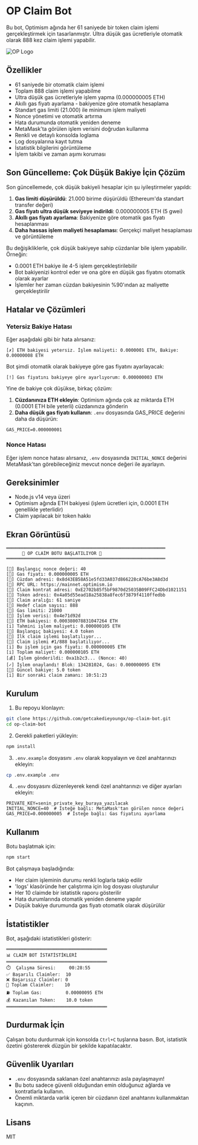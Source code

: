 # OP Claim Bot

Bu bot, Optimism ağında her 61 saniyede bir token claim işlemi gerçekleştirmek için tasarlanmıştır. Ultra düşük gas ücretleriyle otomatik olarak 888 kez claim işlemi yapabilir.

![OP Logo](https://optimism.io/assets/images/red-op.svg)

## Özellikler

- 61 saniyede bir otomatik claim işlemi
- Toplam 888 claim işlemi yapabilme
- Ultra düşük gas ücretleriyle işlem yapma (0.000000005 ETH)
- Akıllı gas fiyatı ayarlama - bakiyenize göre otomatik hesaplama
- Standart gas limiti (21.000) ile minimum işlem maliyeti
- Nonce yönetimi ve otomatik artırma
- Hata durumunda otomatik yeniden deneme
- MetaMask'ta görülen işlem verisini doğrudan kullanma
- Renkli ve detaylı konsolda loglama
- Log dosyalarına kayıt tutma
- İstatistik bilgilerini görüntüleme
- İşlem takibi ve zaman aşımı koruması

## Son Güncelleme: Çok Düşük Bakiye İçin Çözüm

Son güncellemede, çok düşük bakiyeli hesaplar için şu iyileştirmeler yapıldı:

1. **Gas limiti düşürüldü**: 21.000 birime düşürüldü (Ethereum'da standart transfer değeri)
2. **Gas fiyatı ultra düşük seviyeye indirildi**: 0.000000005 ETH (5 gwei)
3. **Akıllı gas fiyatı ayarlama**: Bakiyenize göre otomatik gas fiyatı hesaplanması
4. **Daha hassas işlem maliyeti hesaplaması**: Gerçekçi maliyet hesaplaması ve görüntüleme

Bu değişikliklerle, çok düşük bakiyeye sahip cüzdanlar bile işlem yapabilir. Örneğin:
- 0.0001 ETH bakiye ile 4-5 işlem gerçekleştirilebilir
- Bot bakiyenizi kontrol eder ve ona göre en düşük gas fiyatını otomatik olarak ayarlar
- İşlemler her zaman cüzdan bakiyesinin %90'ından az maliyette gerçekleştirilir

## Hatalar ve Çözümleri

### Yetersiz Bakiye Hatası

Eğer aşağıdaki gibi bir hata alırsanız:

```
[✗] ETH bakiyesi yetersiz. İşlem maliyeti: 0.0000001 ETH, Bakiye: 0.00000008 ETH
```

Bot şimdi otomatik olarak bakiyeye göre gas fiyatını ayarlayacak:

```
[!] Gas fiyatını bakiyeye göre ayarlıyorum: 0.000000003 ETH
```

Yine de bakiye çok düşükse, birkaç çözüm:

1. **Cüzdanınıza ETH ekleyin**: Optimism ağında çok az miktarda ETH (0.0001 ETH bile yeterli) cüzdanınıza gönderin
2. **Daha düşük gas fiyatı kullanın**: `.env` dosyasında GAS_PRICE değerini daha da düşürün:

```
GAS_PRICE=0.000000001
```

### Nonce Hatası

Eğer işlem nonce hatası alırsanız, `.env` dosyasında `INITIAL_NONCE` değerini MetaMask'tan görebileceğiniz mevcut nonce değeri ile ayarlayın.

## Gereksinimler

- Node.js v14 veya üzeri
- Optimism ağında ETH bakiyesi (işlem ücretleri için, 0.0001 ETH genellikle yeterlidir)
- Claim yapılacak bir token hakkı

## Ekran Görüntüsü

```
════════════════════════════════════════════════════════════
      🚀 OP CLAİM BOTU BAŞLATILIYOR 🚀 
════════════════════════════════════════════════════════════

[🔧] Başlangıç nonce değeri: 40
[🔧] Gas fiyatı: 0.000000005 ETH
[🔧] Cüzdan adresi: 0x8d43EB58A51e5fd33A037d866228cA76be3A8d3d
[🔧] RPC URL: https://mainnet.optimism.io
[🔧] Claim kontrat adresi: 0xE2702b85f5bF9870d25035B09FFC24Dbd1021151
[🔧] Token adresi: 0x4a05d55ead18a25838a8fec6f3879f4110ffedbb
[🔧] Claim aralığı: 61 saniye
[🔧] Hedef claim sayısı: 888
[🔧] Gas limiti: 21000
[🔧] İşlem verisi: 0x4e71d92d
[💎] ETH bakiyesi: 0.000380078831047264 ETH
[i] Tahmini işlem maliyeti: 0.000000105 ETH
[💎] Başlangıç bakiyesi: 4.0 token
[🔧] İlk claim işlemi başlatılıyor...
[🔄] Claim işlemi #1/888 başlatılıyor...
[i] Bu işlem için gas fiyatı: 0.000000005 ETH
[i] Toplam maliyet: 0.000000105 ETH
[💰] İşlem gönderildi: 0xa1b2c3... (Nonce: 40)
[✓] İşlem onaylandı! Blok: 134281024, Gas: 0.000000095 ETH
[💎] Güncel bakiye: 5.0 token
[i] Bir sonraki claim zamanı: 10:51:23
```

## Kurulum

1. Bu repoyu klonlayın:

```bash
git clone https://github.com/getcakedieyoungx/op-claim-bot.git
cd op-claim-bot
```

2. Gerekli paketleri yükleyin:

```bash
npm install
```

3. `.env.example` dosyasını `.env` olarak kopyalayın ve özel anahtarınızı ekleyin:

```bash
cp .env.example .env
```

4. `.env` dosyasını düzenleyerek kendi özel anahtarınızı ve diğer ayarları ekleyin:

```
PRIVATE_KEY=senin_private_key_buraya_yazılacak
INITIAL_NONCE=40  # İsteğe bağlı: MetaMask'tan görülen nonce değeri
GAS_PRICE=0.000000005  # İsteğe bağlı: Gas fiyatını ayarlama
```

## Kullanım

Botu başlatmak için:

```bash
npm start
```

Bot çalışmaya başladığında:
- Her claim işleminin durumu renkli loglarla takip edilir
- 'logs' klasöründe her çalıştırma için log dosyası oluşturulur
- Her 10 claimde bir istatistik raporu gösterilir
- Hata durumlarında otomatik yeniden deneme yapılır
- Düşük bakiye durumunda gas fiyatı otomatik olarak düşürülür

## İstatistikler

Bot, aşağıdaki istatistikleri gösterir:

```
══════════════════════════════════════
📊 CLAIM BOT İSTATİSTİKLERİ
══════════════════════════════════════
⏱️  Çalışma Süresi:     00:28:55
✅ Başarılı Claimler:  10
❌ Başarısız Claimler: 0
🔄 Toplam Claimler:    10
⛽ Toplam Gas:         0.00000095 ETH
💰 Kazanılan Token:    10.0 token
══════════════════════════════════════
```

## Durdurmak İçin

Çalışan botu durdurmak için konsolda `Ctrl+C` tuşlarına basın. Bot, istatistik özetini göstererek düzgün bir şekilde kapatılacaktır.

## Güvenlik Uyarıları

- `.env` dosyasında saklanan özel anahtarınızı asla paylaşmayın!
- Bu botu sadece güvenli olduğundan emin olduğunuz ağlarda ve kontratlarla kullanın.
- Önemli miktarda varlık içeren bir cüzdanın özel anahtarını kullanmaktan kaçının.

## Lisans

MIT